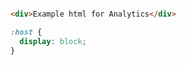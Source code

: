 
```html





<div>Example html for Analytics</div>


```

```scss
:host {
  display: block;
}

```

